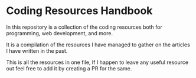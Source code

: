 # Coding Resources Handbook

In this repository is a collection of the coding resources both for programming, web development, and more. 

It is a compilation of the resources I have managed to gather on the articles I have written in the past. 

This is all the resources in one file, If I happen to leave any useful resource out feel free to add it by creating a PR for the same.
